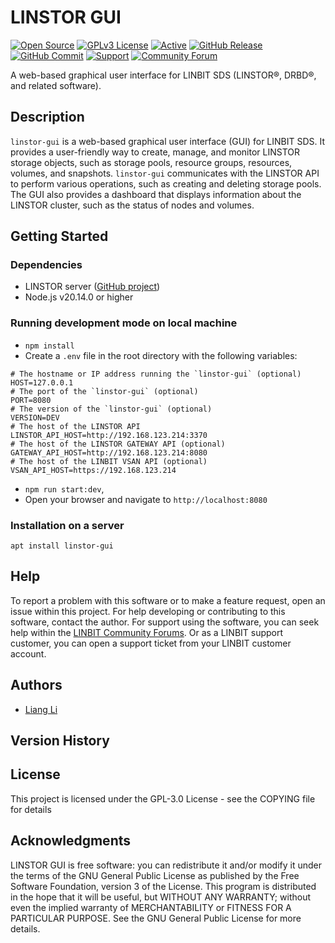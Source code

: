 # LINSTOR GUI

[![Open Source](https://img.shields.io/badge/Open-Source-brightgreen)](https://opensource.org/) [![GPLv3 License](https://img.shields.io/badge/License-GPL%20v3-brightgreen.svg)](https://opensource.org/licenses/) [![Active](http://img.shields.io/badge/Status-Active-green.svg)](https://linbit.com/linstor) [![GitHub Release](https://img.shields.io/github/release/linbit/linstor-gui.svg?style=flat)](https://github.com/LINBIT/linstor-gui) [![GitHub Commit](https://img.shields.io/github/commit-activity/y/linbit/linstor-gui)](https://github.com/LINBIT/linstor-gui) [![Support](https://img.shields.io/badge/-Enterprise%20Support-f78f22)](https://www.linbit.com/support/) [![Community Forum](https://img.shields.io/badge/-Community%20Forum-1d2a3a)](https://forums.linbit.com/c/linstor/6)

A web-based graphical user interface for LINBIT SDS (LINSTOR&reg;, DRBD&reg;, and related software).

## Description

`linstor-gui` is a web-based graphical user interface (GUI) for LINBIT SDS.
It provides a user-friendly way to create, manage, and monitor LINSTOR storage objects, such as storage pools, resource groups, resources, volumes, and snapshots.
`linstor-gui` communicates with the LINSTOR API to perform various operations, such as creating and deleting storage pools.
The GUI also provides a dashboard that displays information about the LINSTOR cluster, such as the status of nodes and volumes.

## Getting Started

### Dependencies

- LINSTOR server ([GitHub project](https://github.com/LINBIT/linstor-server))
- Node.js v20.14.0 or higher

### Running development mode on local machine

- `npm install`
- Create a `.env` file in the root directory with the following variables:

```
# The hostname or IP address running the `linstor-gui` (optional)
HOST=127.0.0.1
# The port of the `linstor-gui` (optional)
PORT=8080
# The version of the `linstor-gui` (optional)
VERSION=DEV
# The host of the LINSTOR API
LINSTOR_API_HOST=http://192.168.123.214:3370
# The host of the LINSTOR GATEWAY API (optional)
GATEWAY_API_HOST=http://192.168.123.214:8080
# The host of the LINBIT VSAN API (optional)
VSAN_API_HOST=https://192.168.123.214
```

- `npm run start:dev`,
- Open your browser and navigate to `http://localhost:8080`

### Installation on a server

```
apt install linstor-gui
```

## Help


To report a problem with this software or to make a feature request, open an issue within this project.
For help developing or contributing to this software, contact the author.
For support using the software, you can seek help within the [LINBIT Community Forums](https://forums.linbit.com/).
Or as a LINBIT support customer, you can open a support ticket from your LINBIT customer account.

## Authors


- [Liang Li](mailto:liang.li@linbit.com)

## Version History

## License

This project is licensed under the GPL-3.0 License - see the COPYING file for details

## Acknowledgments

LINSTOR GUI is free software: you can redistribute it and/or modify it under the terms of the GNU General Public License as published by the Free Software Foundation, version 3 of the License. This program is distributed in the hope that it will be useful, but WITHOUT ANY WARRANTY; without even the implied warranty of MERCHANTABILITY or FITNESS FOR A PARTICULAR PURPOSE. See the GNU General Public License for more details.
